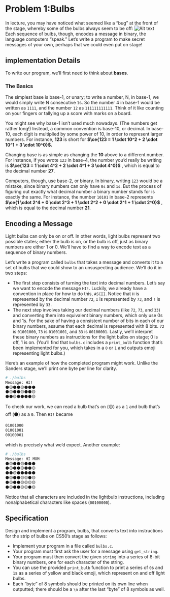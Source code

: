 # Problem 1:Bulbs

In lecture, you may have noticed what seemed like a “bug” at the front of the stage, whereby some of the bulbs always seem to be off:
![Alt text](../../../photo/binary_bulbs.jpg)
Each sequence of bulbs, though, encodes a message in binary, the language computers “speak.” Let’s write a program to make secret messages of your own, perhaps that we could even put on stage!

## implementation Details

To write our program, we’ll first need to think about **bases**.

### The Basics

The simplest base is base-1, or unary; to write a number, N, in base-1, we would simply write N consecutive `1`s. So the number 4 in base-1 would be written as `1111`, and the number `12` as `111111111111`. Think of it like counting on your fingers or tallying up a score with marks on a board.

You might see why base-1 isn’t used much nowadays. (The numbers get rather long!) Instead, a common convention is base-10, or decimal. In base-10, each digit is multiplied by some power of 10, in order to represent larger numbers. For instance, **123** is short for **$\ce{123 = 1 \cdot 10^2 + 2 \cdot 10^1 + 3 \cdot 10^0}$.**

Changing base is as simple as changing the **10** above to a different number. For instance, if you wrote `123` in base-4, the number you’d really be writing is **$\ce{123 = 1 \cdot 4^2 + 2 \cdot 4^1 + 3 \cdot 4^0}$** , which is equal to the decimal number **27**.

Computers, though, use base-2, or binary. In binary, writing `123` would be a mistake, since binary numbers can only have `0s` and `1s`. But the process of figuring out exactly what decimal number a binary number stands for is exactly the same. For instance, the number `10101` in base-2 represents **$\ce{1 \cdot 2^4 + 0 \cdot 2^3 + 1 \cdot 2^2 + 0 \cdot 2^1 + 1 \cdot 2^0}$** , which is equal to the decimal number **21**.

## Encoding a Message

Light bulbs can only be on or off. In other words, light bulbs represent two possible states; either the bulb is on, or the bulb is off, just as binary numbers are either 1 or 0. We’ll have to find a way to encode text as a sequence of binary numbers.

Let’s write a program called `bulbs` that takes a message and converts it to a set of bulbs that we could show to an unsuspecting audience. We’ll do it in two steps:

- The first step consists of turning the text into decimal numbers. Let’s say we want to encode the message `HI!`. Luckily, we already have a convention in place for how to do this, `ASCII`. Notice that `H` is represented by the decimal number `72`, `I` is represented by `73`, and `!` is represented by `33`.
- The next step involves taking our decimal numbers (like `72`, `73`, and `33`) and converting them into equivalent binary numbers, which only use 0s and 1s. For the sake of having a consistent number of bits in each of our binary numbers, assume that each decimal is represented with 8 bits. `72` is `01001000`, `73` is `01001001`, and `33` is `00100001`.
Lastly, we’ll interpret these binary numbers as instructions for the light bulbs on stage; 0 is off, 1 is on. (You’ll find that `bulbs.c` includes a `print_bulb` function that’s been implemented for you, which takes in a `0` or `1` and outputs emoji representing light bulbs.)

Here’s an example of how the completed program might work. Unlike the Sanders stage, we’ll print one byte per line for clarity.

```bash
# ./bulbs
Message: HI!
⚫🟡⚫⚫🟡⚫⚫⚫
⚫🟡⚫⚫🟡⚫⚫🟡
⚫⚫🟡⚫⚫⚫⚫🟡
```

To check our work, we can read a bulb that’s on (🟡) as a `1` and bulb that’s off (⚫) as a `0`. Then `HI!` became

```bash
01001000
01001001
00100001
```

which is precisely what we’d expect.
Another example:

```bash
# ./bulbs
Message: HI MOM
⚫🟡⚫⚫🟡⚫⚫⚫
⚫🟡⚫⚫🟡⚫⚫🟡
⚫⚫🟡⚫⚫⚫⚫⚫
⚫🟡⚫⚫🟡🟡⚫🟡
⚫🟡⚫⚫🟡🟡🟡🟡
⚫🟡⚫⚫🟡🟡⚫🟡
```
Notice that all characters are included in the lightbulb instructions, including nonalphabetical characters like spaces (`00100000`).

## Specification

Design and implement a program, bulbs, that converts text into instructions for the strip of bulbs on CS50’s stage as follows:

- Implement your program in a file called `bulbs.c`.
- Your program must first ask the user for a message using `get_string`.
- Your program must then convert the given `string` into a series of 8-bit binary numbers, one for each character of the string.
- You can use the provided `print_bulb` function to print a series of `0`s and `1`s as a series of yellow and black emoji, which represent on and off light bulbs.
- Each “byte” of 8 symbols should be printed on its own line when outputted; there should be a `\n` after the last “byte” of 8 symbols as well.



